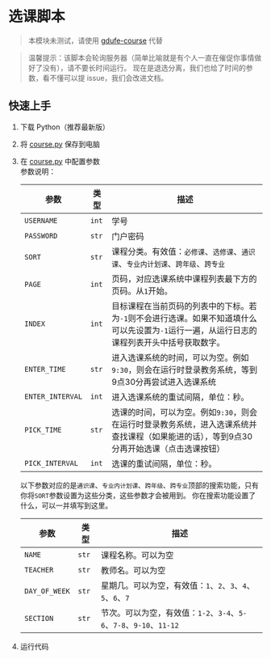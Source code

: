 # 选课脚本

> 本模块未测试，请使用 [gdufe-course](https://github.com/Kiteio/gdufe-course) 代替

> 温馨提示：该脚本会轮询服务器（简单比喻就是有个人一直在催促你事情做好了没有），请不要长时间运行。
> 现在是退选分离，我们也给了时间的参数，看不懂可以提 issue，我们会改进文档。

## 快速上手

1. 下载 Python（推荐最新版）
2. 将 [course.py](course.py) 保存到电脑
3. 在 [course.py](course.py) 中配置参数<br/>
   参数说明：

   | 参数               | 类型    | 描述                                                                         |
   |------------------|-------|----------------------------------------------------------------------------|
   | `USERNAME`       | `int` | 学号                                                                         |
   | `PASSWORD`       | `str` | 门户密码                                                                       |
   | `SORT`           | `str` | 课程分类。有效值：`必修课`、`选修课`、`通识课`、`专业内计划课`、`跨年级`、`跨专业`                            |
   | `PAGE`           | `int` | 页码，对应选课系统中课程列表最下方的页码。从`1`开始。                                               |
   | `INDEX`          | `int` | 目标课程在当前页码的列表中的下标。若为`-1`则不会进行选课。如果不知道填什么可以先设置为`-1`运行一遍，从运行日志的课程列表开头中括号获取数字。 |
   | `ENTER_TIME`     | `str` | 进入选课系统的时间，可以为空。例如`9:30`，则会在运行时登录教务系统，等到9点30分再尝试进入选课系统                      |
   | `ENTER_INTERVAL` | `int` | 进入选课系统的重试间隔，单位：秒。                                                          |
   | `PICK_TIME`      | `str` | 选课的时间，可以为空。例如`9:30`，则会在运行时登录教务系统，进入选课系统并查找课程（如果能进的话），等到9点30分再开始选课（点击选课按钮）  |
   | `PICK_INTERVAL`  | `int` | 选课的重试间隔，单位：秒。                                                              |

   以下参数对应的是`通识课`、`专业内计划课`、`跨年级`、`跨专业`顶部的搜索功能，只有你将`SORT`参数设置为这些分类，这些参数才会被用到。
   你在搜索功能设置了什么，可以一并填写到这里。

   | 参数            | 类型    | 描述                                                 |
   |---------------|-------|----------------------------------------------------|
   | `NAME`        | `str` | 课程名称。可以为空                                          |
   | `TEACHER`     | `str` | 教师名。可以为空                                           |
   | `DAY_OF_WEEK` | `str` | 星期几。可以为空，有效值：`1`、`2`、`3`、`4`、`5`、`6`、`7`           |
   | `SECTION`     | `str` | 节次。可以为空，有效值：`1-2`、`3-4`、`5-6`、`7-8`、`9-10`、`11-12` |
4. 运行代码


